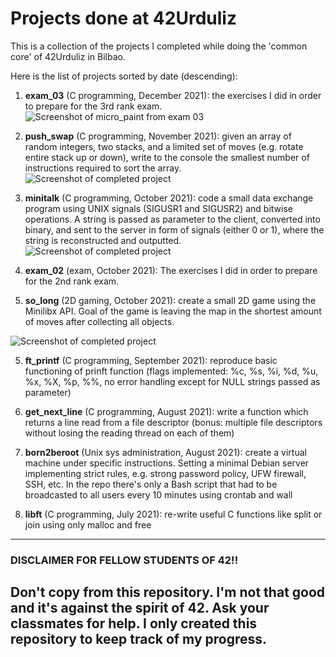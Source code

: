 # Projects done at 42Urduliz

This is a collection of the projects I completed while doing the 'common core' of 42Urduliz in Bilbao.

Here is the list of projects sorted by date (descending):
1. **exam_03** (C programming, December 2021): the exercises I did in order to prepare for the 3rd rank exam.
![Screenshot of micro_paint from exam 03](https://res.cloudinary.com/ngasco/image/upload/v1638223784/42/Screenshot_from_2021-11-29_23-08-53_ocvlwc.png "Screenshot of micro_paint from exam 03")
1. **push_swap** (C programming, November 2021): given an array of random integers, two stacks, and a limited set of moves (e.g. rotate entire stack up or down), write to the console the smallest number of instructions required to sort the array.
![Screenshot of completed project](https://res.cloudinary.com/ngasco/image/upload/v1637695175/42/Screenshot_from_2021-11-23_20-19-22_itr7wd.png "Screenshot of Push_swap")

3. **minitalk** (C programming, October 2021): code a small data exchange program using UNIX signals (SIGUSR1 and SIGUSR2) and bitwise operations. A string is passed as parameter to the client, converted into binary, and sent to the server in form of signals (either 0 or 1), where the string is reconstructed and outputted. 
![Screenshot of completed project](https://res.cloudinary.com/ngasco/image/upload/v1635067508/42/Screenshot_from_2021-10-24_11-22-56_mfbq1j.png "Screenshot of Minitalk")

3. **exam_02** (exam, October 2021): The exercises I did in order to prepare for the 2nd rank exam.

4. **so_long** (2D gaming, October 2021): create a small 2D game using the Minilibx API. Goal of the game is leaving the map in the shortest amount of moves after collecting all objects.

![Screenshot of completed project](https://res.cloudinary.com/ngasco/image/upload/v1633638518/42/Screenshot_from_2021-10-07_22-25-25_iirvcu.png "Screenshot of 42 Escape")

5. **ft_printf** (C programming, September 2021): reproduce basic functioning of prinft function (flags implemented: %c, %s, %i, %d, %u, %x, %X, %p, %%, no error handling except for NULL strings passed as parameter)

6. **get_next_line** (C programming, August 2021): write a function which returns a line read from a file descriptor (bonus: multiple file descriptors without losing the reading thread on each of them)

7. **born2beroot** (Unix sys administration, August 2021): create a virtual machine under specific instructions. Setting a minimal Debian server implementing strict rules, e.g. strong password policy, UFW firewall, SSH, etc. In the repo there's only a Bash script that had to be broadcasted to all users every 10 minutes using crontab and wall

8. **libft** (C programming, July 2021): re-write useful C functions like split or join using only malloc and free


---
### DISCLAIMER FOR FELLOW STUDENTS OF 42!!
Don't copy from this repository. I'm not that good and it's against the spirit of 42. Ask your classmates for help. I only created this repository to keep track of my progress.
---

